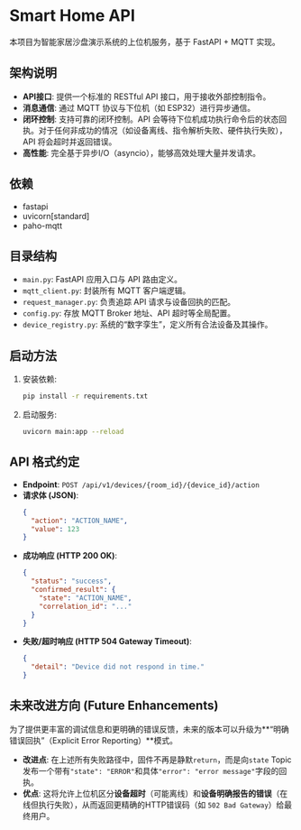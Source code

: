# Smart Home API

本项目为智能家居沙盘演示系统的上位机服务，基于 FastAPI + MQTT 实现。

## 架构说明
- **API接口**: 提供一个标准的 RESTful API 接口，用于接收外部控制指令。
- **消息通信**: 通过 MQTT 协议与下位机（如 ESP32）进行异步通信。
- **闭环控制**: 支持可靠的闭环控制。API 会等待下位机成功执行命令后的状态回执。对于任何非成功的情况（如设备离线、指令解析失败、硬件执行失败），API 将会超时并返回错误。
- **高性能**: 完全基于异步I/O（asyncio），能够高效处理大量并发请求。

## 依赖
- fastapi
- uvicorn[standard]
- paho-mqtt

## 目录结构
- `main.py`: FastAPI 应用入口与 API 路由定义。
- `mqtt_client.py`: 封装所有 MQTT 客户端逻辑。
- `request_manager.py`: 负责追踪 API 请求与设备回执的匹配。
- `config.py`: 存放 MQTT Broker 地址、API 超时等全局配置。
- `device_registry.py`: 系统的“数字孪生”，定义所有合法设备及其操作。

## 启动方法
1.  安装依赖:
    ```bash
    pip install -r requirements.txt
    ```
2.  启动服务:
    ```bash
    uvicorn main:app --reload
    ```

## API 格式约定
- **Endpoint**: `POST /api/v1/devices/{room_id}/{device_id}/action`
- **请求体 (JSON)**:
  ```json
  {
    "action": "ACTION_NAME",
    "value": 123
  }
  ```
- **成功响应 (HTTP 200 OK)**:
  ```json
  {
    "status": "success",
    "confirmed_result": {
      "state": "ACTION_NAME",
      "correlation_id": "..."
    }
  }
  ```
- **失败/超时响应 (HTTP 504 Gateway Timeout)**:
  ```json
  {
    "detail": "Device did not respond in time."
  }
  ```


## 未来改进方向 (Future Enhancements)

为了提供更丰富的调试信息和更明确的错误反馈，未来的版本可以升级为**“明确错误回执”（Explicit Error Reporting）**模式。

- **改进点**: 在上述所有失败路径中，固件不再是静默`return`，而是向`state` Topic发布一个带有`"state": "ERROR"`和具体`"error": "error message"`字段的回执。
- **优点**: 这将允许上位机区分**设备超时**（可能离线）和**设备明确报告的错误**（在线但执行失败），从而返回更精确的HTTP错误码（如 `502 Bad Gateway`）给最终用户。